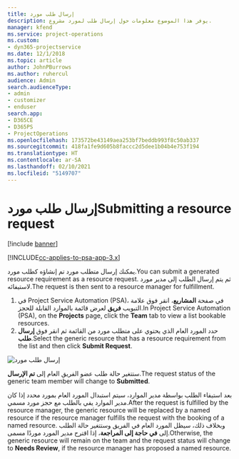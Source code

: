 ```yaml
---
title: إرسال طلب مورد
description: يوفر هذا الموضوع معلومات حول إرسال طلب لمورد مشروع.
manager: kfend
ms.service: project-operations
ms.custom:
- dyn365-projectservice
ms.date: 12/1/2018
ms.topic: article
author: JohnPBurrows
ms.author: ruhercul
audience: Admin
search.audienceType:
- admin
- customizer
- enduser
search.app:
- D365CE
- D365PS
- ProjectOperations
ms.openlocfilehash: 173572be43149aea253bf7beddb993f8c50ab337
ms.sourcegitcommit: 418fa1fe9d605b8faccc2d5dee1b04b4e753f194
ms.translationtype: HT
ms.contentlocale: ar-SA
ms.lasthandoff: 02/10/2021
ms.locfileid: "5149707"
---
```

# <a name="submitting-a-resource-request"></a><span data-ttu-id="1c207-103">إرسال طلب مورد</span><span class="sxs-lookup"><span data-stu-id="1c207-103">Submitting a resource request</span></span>

[!include [banner](../includes/psa-now-project-operations.md)]

[!INCLUDE[cc-applies-to-psa-app-3.x](../includes/cc-applies-to-psa-app-3x.md)]

<span data-ttu-id="1c207-104">يمكنك إرسال متطلب مورد تم إنشاؤه كطلب مورد.</span><span class="sxs-lookup"><span data-stu-id="1c207-104">You can submit a generated resource requirement as a resource request.</span></span> <span data-ttu-id="1c207-105">ثم يتم إرسال الطلب إلى مدير مورد لاستيفائه.</span><span class="sxs-lookup"><span data-stu-id="1c207-105">The request is then sent to a resource manager for fulfillment.</span></span>

1. <span data-ttu-id="1c207-106">في Project Service Automation (PSA)، في صفحة **المشاريع**، انقر فوق علامة التبويب **فريق** لعرض قائمة بالموارد القابلة للحجز.</span><span class="sxs-lookup"><span data-stu-id="1c207-106">In Project Service Automation (PSA), on the **Projects** page, click the **Team** tab to view a list bookable resources.</span></span> 
2. <span data-ttu-id="1c207-107">حدد المورد العام الذي يحتوي على متطلب مورد من القائمة ثم انقر فوق **إرسال طلب**.</span><span class="sxs-lookup"><span data-stu-id="1c207-107">Select the generic resource that has a resource requirement from the list and then click **Submit Request**.</span></span>

![إرسال طلب مورد](media/RM-how-to-18.png)

<span data-ttu-id="1c207-109">ستتغير حالة طلب عضو الفريق العام إلى **تم الإرسال**.</span><span class="sxs-lookup"><span data-stu-id="1c207-109">The request status of the generic team member will change to **Submitted**.</span></span>

<span data-ttu-id="1c207-110">بعد استيفاء الطلب بواسطة مدير الموارد، سيتم استبدال المورد العام بمورد محدد إذا كان مدير الموارد يفي بالطلب مع حجز مورد مسمي.</span><span class="sxs-lookup"><span data-stu-id="1c207-110">After the request is fulfilled by the resource manager, the generic resource will be replaced by a named resource if the resource manager fulfills the request with the booking of a named resource.</span></span> <span data-ttu-id="1c207-111">وبخلاف ذلك، سيظل المورد العام في الفريق وستتغير حالة الطلب إلى **في حاجة إلى المراجعة**، إذا اقترح مدير المورد موردًا مسمى.</span><span class="sxs-lookup"><span data-stu-id="1c207-111">Otherwise, the generic resource will remain on the team and the request status will change to **Needs Review**, if the resource manager has proposed a named resource.</span></span>
